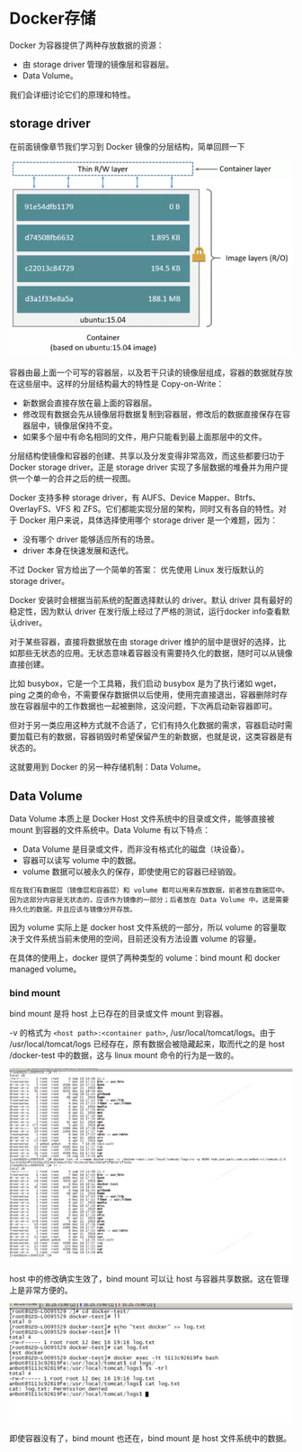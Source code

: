 # Docker存储

Docker 为容器提供了两种存放数据的资源：

- 由 storage driver 管理的镜像层和容器层。
- Data Volume。

我们会详细讨论它们的原理和特性。

## storage driver

在前面镜像章节我们学习到 Docker 镜像的分层结构，简单回顾一下

![host网络](/assets/Docker分层结构.webp)

容器由最上面一个可写的容器层，以及若干只读的镜像层组成，容器的数据就存放在这些层中。这样的分层结构最大的特性是 Copy-on-Write：

- 新数据会直接存放在最上面的容器层。
- 修改现有数据会先从镜像层将数据复制到容器层，修改后的数据直接保存在容器层中，镜像层保持不变。
- 如果多个层中有命名相同的文件，用户只能看到最上面那层中的文件。

分层结构使镜像和容器的创建、共享以及分发变得非常高效，而这些都要归功于 Docker storage driver。正是 storage driver 实现了多层数据的堆叠并为用户提供一个单一的合并之后的统一视图。

Docker 支持多种 storage driver，有 AUFS、Device Mapper、Btrfs、OverlayFS、VFS 和 ZFS。它们都能实现分层的架构，同时又有各自的特性。对于 Docker 用户来说，具体选择使用哪个 storage driver 是一个难题，因为：

- 没有哪个 driver 能够适应所有的场景。
- driver 本身在快速发展和迭代。

不过 Docker 官方给出了一个简单的答案：
优先使用 Linux 发行版默认的 storage driver。

Docker 安装时会根据当前系统的配置选择默认的 driver。默认 driver 具有最好的稳定性，因为默认 driver 在发行版上经过了严格的测试，运行docker info查看默认driver。


对于某些容器，直接将数据放在由 storage driver 维护的层中是很好的选择，比如那些无状态的应用。无状态意味着容器没有需要持久化的数据，随时可以从镜像直接创建。

比如 busybox，它是一个工具箱，我们启动 busybox 是为了执行诸如 wget，ping 之类的命令，不需要保存数据供以后使用，使用完直接退出，容器删除时存放在容器层中的工作数据也一起被删除，这没问题，下次再启动新容器即可。

但对于另一类应用这种方式就不合适了，它们有持久化数据的需求，容器启动时需要加载已有的数据，容器销毁时希望保留产生的新数据，也就是说，这类容器是有状态的。

这就要用到 Docker 的另一种存储机制：Data Volume。

## Data Volume

Data Volume 本质上是 Docker Host 文件系统中的目录或文件，能够直接被 mount 到容器的文件系统中。Data Volume 有以下特点：

- Data Volume 是目录或文件，而非没有格式化的磁盘（块设备）。
- 容器可以读写 volume 中的数据。
- volume 数据可以被永久的保存，即使使用它的容器已经销毁。

`现在我们有数据层（镜像层和容器层）和 volume 都可以用来存放数据，前者放在数据层中。因为这部分内容是无状态的，应该作为镜像的一部分；后者放在 Data Volume 中。这是需要持久化的数据，并且应该与镜像分开存放。`

因为 volume 实际上是 docker host 文件系统的一部分，所以 volume 的容量取决于文件系统当前未使用的空间，目前还没有方法设置 volume 的容量。

在具体的使用上，docker 提供了两种类型的 volume：bind mount 和 docker managed volume。

### bind mount

bind mount 是将 host 上已存在的目录或文件 mount 到容器。

-v 的格式为 `<host path>:<container path>`, /usr/local/tomcat/logs。由于 /usr/local/tomcat/logs 已经存在，原有数据会被隐藏起来，取而代之的是 host /docker-test 中的数据，这与 linux mount 命令的行为是一致的。

![datavolume-1](/assets/datavolume-1.PNG)

host 中的修改确实生效了，bind mount 可以让 host 与容器共享数据。这在管理上是非常方便的。

![datavolume-1](/assets/datavolume-2.PNG)

即使容器没有了，bind mount 也还在，bind mount 是 host 文件系统中的数据。

